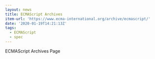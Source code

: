 ```yaml
---
layout: news
title: ECMAScript Archives
item-url: 'https://www.ecma-international.org/archive/ecmascript/'
date: '2020-01-19T14:21:13Z'
tags:
  - ECMAScript
  - spec
---
```

ECMAScript Archives Page
